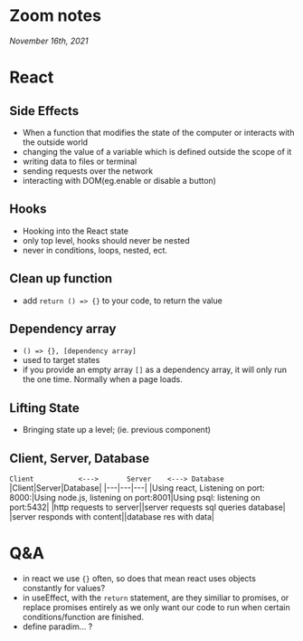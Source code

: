 # Zoom notes
*November 16th, 2021*
# React
## Side Effects
  * When a function that modifies the state of the computer or interacts with the outside world
  * changing the value of a variable which is defined outside the scope of it
  * writing data to files or terminal
  * sending requests over the network
  * interacting with DOM(eg.enable or disable a button)
## Hooks
  * Hooking into the React state
  * only top level, hooks should never be nested
  * never in conditions, loops, nested, ect. 
## Clean up function
  * add `return () => {}` to your code, to return the value
## Dependency array
  * `() => {}, [dependency array]`
  * used to target states
  * if you provide an empty array `[]` as a dependency array, it will only run the one time. Normally when a page loads.
## Lifting State
  * Bringing state up a level; (ie. previous component)
## Client, Server, Database
`Client           <--->       Server    <---> Database`
|Client|Server|Database|
|---|---|---|
|Using react, Listening on port: 8000:|Using node.js, listening on port:8001|Using psql: listening on port:5432|
|http requests to server||server requests sql queries database|
|server responds with content||database res with data|


# Q&A
  * in react we use `{}` often, so does that mean react uses objects constantly for values?
  * in useEffect, with the `return` statement, are they similiar to promises, or replace promises entirely as we only want our code to run when certain conditions/function are finished.
  * define paradim... ?